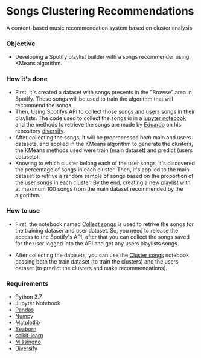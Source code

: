 # Songs Clustering Recommendations

A content-based music recommendation system based on cluster analysis

### Objective

- Developing a Spotify playlist builder with a songs recommender using KMeans algorithm.

### How it's done

- First, it's created a dataset with songs presents in the "Browse" area in Spotify. These songs will be used to train the algorithm that will recommend the songs.
- Then, Using Spotifys API to collect those songs and users songs in their playlists. The code used to collect the songs is in a [jupyter notebook](https://github.com/gabrielfas/songs_clustering_recommendations/blob/master/Collect%20songs.ipynb), and the methods to retrieve the songs are made by [Eduardo](https://github.com/edujtm) on his repository [diversify](https://github.com/edujtm/diversify).
- After collecting the songs, it will be preprocessed both main and users datasets, and applied in the KMeans algorithm to generate the clusters, the KMeans methods used were train (main dataset) and predict (users datasets).
- Knowing to which cluster belong each of the user songs, it's discovered the percentage of songs in each cluster. Then, it's applied to the main dataset to retrive a random sample of songs based on the proportion of the user songs in each cluster. By the end, creating a new playlist with at maximum 100 songs from the main dataset recommended by the algorithm.

### How to use

- First, the notebook named [Collect songs](https://github.com/gabrielfas/songs_clustering_recommendations/blob/master/Collect%20songs.ipynb) is used to retrive the songs for the training dataser and user dataset. So, you need to release the access to the Spotify's API, after that you can collect the songs saved for the user logged into the API and get any users playlists songs.

- After collecting the datasets, you can use the [Cluster songs](https://github.com/gabrielfas/songs_clustering_recommendations/blob/master/Cluster%20songs.ipynb) notebook passing both the train dataset (to train the clusters) and the users dataset (to predict the clusters and make recommendations).

### Requirements

- Python 3.7
- Jupyter Notebook
- [Pandas](https://pandas.pydata.org/)
- [Numpy](https://numpy.org/)
- [Matplotlib](https://matplotlib.org/)
- [Seaborn](https://seaborn.pydata.org/)
- [scikit-learn](https://scikit-learn.org/stable/)
- [Missingno](https://github.com/ResidentMario/missingno)
- [Diversify](https://github.com/edujtm/diversify)
